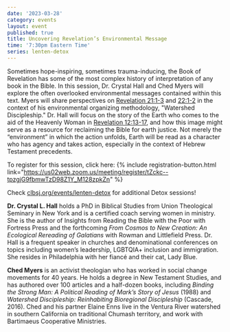 ```yaml
---
date: '2023-03-28'
category: events
layout: event
published: true
title: Uncovering Revelation’s Environmental Message
time: '7:30pm Eastern Time'
series: lenten-detox
---
```

Sometimes hope-inspiring, sometimes trauma-inducing, the Book of Revelation has some of the most complex history of interpretation of any book in the Bible. In this session, Dr. Crystal Hall and Ched Myers will explore the often overlooked environmental messages contained within this text. Myers will share perspectives on [Revelation 21:1-3](https://bible.oremus.org/?ql=543986568) and [22:1-2](https://bible.oremus.org/?ql=543986614) in the context of his environmental organizing methodology, "Watershed Discipleship." Dr. Hall will focus on the story of the Earth who comes to the aid of the Heavenly Woman in [Revelation 12:13-17](https://bible.oremus.org/?ql=543409614), and how this image might serve as a resource for reclaiming the Bible for earth justice. Not merely the “environment” in which the action unfolds, Earth will be read as a character who has agency and takes action, especially in the context of Hebrew Testament precedents. 

To register for this session, click here: {% include registration-button.html link="https://us02web.zoom.us/meeting/register/tZckc--tpzgjG9fbmwTzD98Z1Y_M128zpkZn" %}

Check [clbsj.org/events/lenten-detox](https://clbsj.org/events/lenten-detox/) for additional Detox sessions!

**Dr. Crystal L. Hall** holds a PhD in Biblical Studies from Union Theological Seminary in New York and is a certified coach serving women in ministry. She is the author of Insights from Reading the Bible with the Poor with Fortress Press and the forthcoming _From Cosmos to New Creation: An Ecological Rereading of Galatians_ with Rowman and Littlefield Press. Dr. Hall is a frequent speaker in churches and denominational conferences on topics including women’s leadership, LGBTQIA+ inclusion and immigration. She resides in Philadelphia with her fiancé and their cat, Lady Blue.

**Ched Myers** is an activist theologian who has worked in social change movements for 40 years. He holds a degree in New Testament Studies, and has authored over 100 articles and a half-dozen books, including _Binding the Strong Man: A Political Reading of Mark’s Story of Jesus_ (1988) and _Watershed Discipleship: Reinhabiting Bioregional Discipleship_ (Cascade, 2016). Ched and his partner Elaine Enns live in the Ventura River watershed in southern California on traditional Chumash territory, and work with Bartimaeus Cooperative Ministries.
